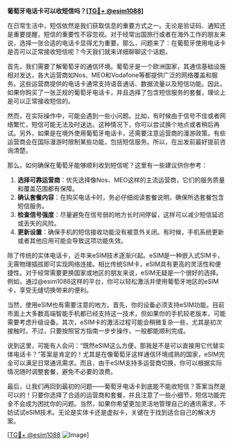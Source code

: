 **葡萄牙电话卡可以收短信吗？[[TG💪+ @esim1088](https://t.me/s/esim1088)]**

在日常生活中，短信依然是我们获取信息的重要方式之一。无论是验证码、通知还是重要提醒，短信的重要性不容忽视。对于经常出国旅行或者在海外工作的朋友来说，选择一张合适的电话卡显得尤为重要。那么，问题来了：在葡萄牙使用电话卡是否可以正常接收短信呢？今天我们就来详细聊聊这个话题。

首先，我们需要了解葡萄牙的通信环境。葡萄牙是一个欧洲国家，其通信基础设施相对发达，各大运营商如Nos、MEO和Vodafone等都提供广泛的网络覆盖和服务。这些运营商提供的电话卡通常支持语音通话、数据流量以及短信功能。因此，如果你购买了一张正规的葡萄牙电话卡，并且选择了包含短信服务的套餐，理论上是可以正常接收短信的。

然而，在实际操作中，可能会遇到一些小问题。比如，有时候由于信号不佳或者网络繁忙，短信可能无法及时送达。这种情况下，你可以尝试换个地点或者稍后再试。另外，如果是在境外使用葡萄牙电话卡，还需要注意运营商的漫游政策。有些运营商会在国际漫游时限制某些功能，包括短信服务。所以，在出发前最好提前咨询清楚。

那么，如何确保在葡萄牙能够顺利收到短信呢？这里有一些建议供你参考：

1. **选择可靠运营商**：优先选择像Nos、MEO这样的主流运营商，它们的服务质量和覆盖范围都有保障。
2. **确认套餐内容**：在购买电话卡时，务必仔细阅读套餐说明，确保所选套餐包含短信服务。
3. **检查信号强度**：尽量避免在信号弱的地方长时间停留，这样可以减少短信延迟或丢失的风险。
4. **更新设置**：确保手机的短信接收功能没有被意外关闭。有时候，手机系统更新或者其他应用可能会导致这项功能失效。

除了传统的实体电话卡，近年来eSIM技术逐渐兴起。eSIM是一种嵌入式SIM卡，无需物理插拔即可实现网络连接。相比传统SIM卡，eSIM具有更高的灵活性和便捷性。对于经常需要更换国家或地区的朋友来说，eSIM无疑是一个很好的选择。例如，通过@esim1088这样的平台，你可以轻松激活并使用葡萄牙地区的eSIM卡，享受无缝切换带来的便利。

当然，使用eSIM也有需要注意的地方。首先，你的设备必须支持eSIM功能。目前市面上大多数高端智能手机都已经支持这一技术，但如果你的手机较老版本，可能需要考虑升级设备。其次，eSIM卡的激活过程可能会稍微复杂一些，尤其是初次接触时。不过，只要按照官方指南一步步操作，一般都能顺利完成。

说到这里，可能有人会问：“既然eSIM这么方便，那我是不是可以直接用它代替实体电话卡？”答案是肯定的！尤其是在像葡萄牙这样通信环境成熟的国家，eSIM完全可以满足日常通讯需求。而且，由于eSIM支持多运营商切换，你可以根据实际情况随时调整套餐，避免不必要的浪费。

最后，让我们再回到最初的问题——葡萄牙电话卡到底能不能收短信？答案当然是可以的！只要你选择了合适的运营商和套餐，并且注意了一些小细节，短信功能完全不会成为困扰你的问题。当然，如果你希望更加灵活地管理自己的通讯需求，不妨试试eSIM技术。无论是实体卡还是虚拟卡，关键在于找到适合自己的解决方案。

[[TG💪+ @esim1088](https://t.me/s/esim1088) ![Image](https://i.postimg.cc/4NQfJmqS/Snipaste-2025-05-13-00-14-12.png)]